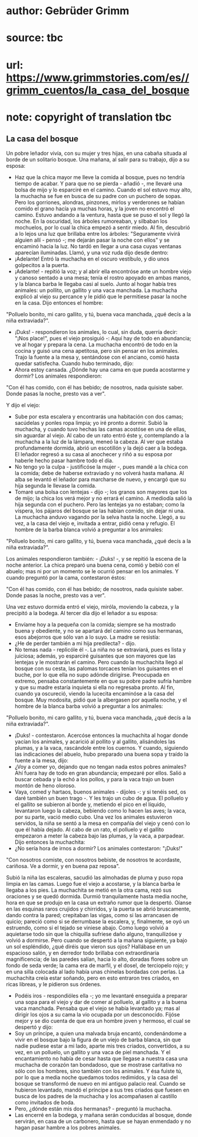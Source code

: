 # author: Gebrüder Grimm
# source: tbc
# url: https://www.grimmstories.com/es//grimm_cuentos/la_casa_del_bosque
# note: copyright of translation tbc

## La casa del bosque 

Un pobre leñador vivía, con su mujer y tres hijas, en una cabaña situada
al borde de un solitario bosque. Una mañana, al salir para su trabajo,
dijo a su esposa:
- Haz que la chica mayor me lleve la comida al bosque, pues no tendría
tiempo de acabar. Y para que no se pierda - añadió -, me llevaré una
bolsa de mijo y lo esparciré en el camino.
Cuando el sol estuvo muy alto, la muchacha se fue en busca de su padre
con un puchero de sopas. Pero los gorriones, alondras, pinzones, mirlos
y verderones se habían comido el grano hacía ya muchas horas, y la joven
no encontró el camino. Estuvo andando a la ventura, hasta que se puso el
sol y llegó la noche. En la oscuridad, los árboles rumoreaban, y
silbaban los mochuelos, por lo cual la chica empezó a sentir miedo.
Al fin, descubrió a lo lejos una luz que brillaba entre los árboles:
"Seguramente vivirá alguien allí - pensó -; me dejarán pasar la noche
con ellos" y se encaminó hacia la luz. No tardó en llegar a una casa
cuyas ventanas aparecían iluminadas. Llamó, y una voz ruda dijo desde
dentro:
- ¡Adelante!
Entró la muchacha en el oscuro vestíbulo, y dio unos golpecitos a la
puerta.
- ¡Adelante! - repitió la voz; y al abrir ella encontróse ante un hombre
viejo y canoso sentado a una mesa; tenía el rostro apoyado en ambas
manos, y la blanca barba le llegaba casi al suelo. Junto al hogar había
tres animales: un pollito, un gallito y una vaca manchada. La muchacha
explicó al viejo su percance y le pidió que le permitiese pasar la noche
en la casa. Dijo entonces el hombre:

"Polluelo bonito,
mi caro gallito,
y tú, buena vaca manchada,
¿qué decís a la niña extraviada?".

- ¡Duks! - respondieron los animales, lo cual, sin duda, querría decir:
"¡Nos place!", pues el viejo prosiguió -: Aquí hay de todo en
abundancia; ve al hogar y prepara la cena.
La muchacha encontró de todo en la cocina y guisó una cena apetitosa,
pero sin pensar en los animales. Trajo la fuente a la mesa y, sentándose
con el anciano, comió hasta quedar satisfecha. Cuando hubo terminado,
dijo:
- Ahora estoy cansada. ¿Dónde hay una cama en que pueda acostarme y
dormir?
Los animales respondieron:

"Con él has comido,
con él has bebido;
de nosotros, nada quisiste saber.
Donde pasas la noche, presto vas a ver".

Y dijo el viejo:
- Sube por esta escalera y encontrarás una habitación con dos camas;
sacúdelas y ponles ropa limpia; yo iré pronto a dormir.
Subió la muchacha, y cuando tuvo hechas las camas acostóse en una de
ellas, sin aguardar al viejo. Al cabo de un rato entró éste y,
contemplando a la muchacha a la luz de la lámpara, meneó la cabeza. Al
ver que estaba profundamente dormida, abrió un escotillón y la dejó caer
a la bodega.
El leñador regresó a su casa al anochecer y riñó a su esposa por haberle
hecho pasar hambre todo el día.
- No tengo yo la culpa - justificóse la mujer -, pues mandé a la chica
con la comida; debe de haberse extraviado y no volverá hasta mañana.
Al alba se levantó el leñador para marcharse de nuevo, y encargó que su
hija segunda le llevase la comida.
- Tomaré una bolsa con lentejas - dijo -; los granos son mayores que los
de mijo; la chica los verá mejor y no errará el camino.
A mediodía salió la hija segunda con el puchero. Pero las lentejas ya no
estaban; como la víspera, los pájaros del bosque se las habían comido,
sin dejar ni una. La muchacha anduvo vagando por la selva hasta la
noche. Llegó, a su vez, a la casa del viejo e, invitada a entrar, pidió
cena y refugio. El hombre de la barba blanca volvió a preguntar a los
animales:

"Polluelo bonito,
mi caro gallito,
y tú, buena vaca manchada,
¿qué decís a la niña extraviada?".

Los animales respondieron también: - ¡Duks! -, y se repitió la escena de
la noche anterior. La chica preparó una buena cena, comió y bebió con el
abuelo; mas ni por un momento se le ocurrió pensar en los animales. Y
cuando preguntó por la cama, contestaron éstos:

"Con él has comido,
con él has bebido;
de nosotros, nada quisiste saber.
Donde pasas la noche, presto vas a ver".

Una vez estuvo dormida entró el viejo, miróla, moviendo la cabeza, y la
precipitó a la bodega.
Al tercer día dijo el leñador a su esposa:
- Envíame hoy a la pequeña con la comida; siempre se ha mostrado buena y
obediente, y no se apartará del camino como sus hermanas, esos abejorros
que sólo van a lo suyo.
La madre se resistía:
- ¿He de perder también a mi hija predilecta? - dijo.
- No temas nada - replicóle él -. La niña no se extraviará, pues es
lista y juiciosa; además, yo esparciré guisantes que son mayores que las
lentejas y le mostrarán el camino.
Pero cuando la muchachita llegó al bosque con su cesta, las palomas
torcaces tenían los guisantes en el buche, por lo que ella no supo
adónde dirigirse. Preocupada en extremo, pensaba constantemente en que
su pobre padre sufría hambre y que su madre estaría inquieta si ella no
regresaba pronto. Al fin, cuando ya oscureció, viendo la lucecita
encaminóse a la casa del bosque. Muy modosita, pidió que la albergasen
por aquella noche, y el hombre de la blanca barba volvió a preguntar a
los animales:

"Polluelo bonito,
mi caro gallito,
y tú, buena vaca manchada,
¿qué decís a la niña extraviada?".

- ¡Duks! - contestaron. Acercóse entonces la muchachita al hogar donde
yacían los animales, y acarició al pollito y al gallito, alisándoles las
plumas, y a la vaca, rascándole entre los cuernos. Y cuando, siguiendo
las indicaciones del abuelo, hubo preparado una buena sopa y traído la
fuente a la mesa, dijo:
- ¿Voy a comer yo, dejando que no tengan nada estos pobres animales? Ahí
fuera hay de todo en gran abundancia; empezaré por ellos.
Salió a buscar cebada y la echó a los pollos, y para la vaca trajo un
buen montón de heno oloroso.
- Vaya, comed y hartaos, buenos animales - díjoles -: y si tenéis sed,
os daré también un buen trago -. Y les trajo un cubo de agua. El
polluelo y el gallito se subieron al borde y, metiendo el pico en el
líquido, levantaron luego la cabeza, bebiendo como lo hacen las aves; la
vaca, por su parte, vació medio cubo.
Una vez los animales estuvieron servidos, la niña se sentó a la mesa en
compañía del viejo y cenó con lo que él había dejado. Al cabo de un
rato, el polluelo y el gallito empezaron a meter la cabeza bajo las
plumas, y la vaca, a parpadear. Dijo entonces la muchachita:
- ¿No sería hora de irnos a dormir?
Los animales contestaron: "¡Duks!"

"Con nosotros comiste,
con nosotros bebiste,
de nosotros te acordaste, cariñosa.
Ve a dormir, y en buena paz reposa".

Subió la niña las escaleras, sacudió las almohadas de pluma y puso ropa
limpia en las camas. Luego fue el viejo a acostarse, y la blanca barba
le llegaba a los pies. La muchachita se metió en la otra cama, rezó sus
oraciones y se quedó dormida.
Durmió tranquilamente hasta media noche, hora en que se produjo en la
casa un extraño rumor que la despertó. Oíanse en las esquinas raros
crujidos y chirridos, y la puerta se abrió bruscamente, dando contra la
pared; crepitaban las vigas, como si las arrancasen de quicio; pareció
como si se derrumbase la escalera, y, finalmente, se oyó un estruendo,
como si el tejado se viniese abajo. Como luego volvió a aquietarse todo
sin que la chiquilla sufriese daño alguno, tranquilizóse y volvió a
dormirse. Pero cuando se despertó a la mañana siguiente, ya bajo un sol
espléndido, ¿qué diréis que vieron sus ojos? Hallábase en un espacioso
salón, y en derredor todo brillaba con extraordinaria magnificencia; de
las paredes salían, hacia lo alto, doradas flores sobre un fondo de seda
verde; la cama era de marfil, y el dosel, de terciopelo rojo; y en una
silla colocada al lado había unas chinelas bordadas con perlas. La
muchachita creía estar soñando, pero en esto entraron tres criados, en
ricas libreas, y le pidieron sus órdenes.
- Podéis iros - respondióles ella -; yo me levantaré enseguida a
preparar una sopa para el viejo y dar de comer al polluelo, al gallito y
a la buena vaca manchada.
Pensaba que el viejo se había levantado ya; mas al dirigir los ojos a su
cama la vio ocupada por un desconocido. Fijóse mejor y se dio cuenta de
que era un hombre joven y hermoso, el cual se despertó y dijo:
- Soy un príncipe, a quien una malvada bruja encantó, condenándome a
vivir en el bosque bajo la figura de un viejo de barba blanca, sin que
nadie pudiese estar a mi lado, aparte mis tres criados, convertidos, a
su vez, en un polluelo, un gallito y una vaca de piel manchada. Y el
encantamiento no había de cesar hasta que llegase a nuestra casa una
muchacha de corazón tan bondadoso, que se mostrase caritativa no sólo
con los hombres, sino también con los animales. Y ésa fuiste tú, por lo
que a media noche quedamos todos redimidos, y la casa del bosque se
transformó de nuevo en mi antiguo palacio real.
Cuando se hubieron levantado, mandó el príncipe a sus tres criados que
fuesen en busca de los padres de la muchacha y los acompañasen al
castillo como invitados de boda.
- Pero, ¿dónde están mis dos hermanas? - preguntó la muchacha.
- Las encerré en la bodega, y mañana serán conducidas al bosque, donde
servirán, en casa de un carbonero, hasta que se hayan enmendado y no
hagan pasar hambre a los pobres animales.
